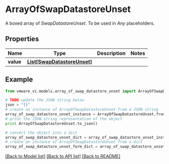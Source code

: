 # ArrayOfSwapDatastoreUnset

A boxed array of *SwapDatastoreUnset*. To be used in *Any* placeholders. 

## Properties
Name | Type | Description | Notes
------------ | ------------- | ------------- | -------------
**value** | [**List[SwapDatastoreUnset]**](SwapDatastoreUnset.md) |  | 

## Example

```python
from vmware_vi.models.array_of_swap_datastore_unset import ArrayOfSwapDatastoreUnset

# TODO update the JSON string below
json = "{}"
# create an instance of ArrayOfSwapDatastoreUnset from a JSON string
array_of_swap_datastore_unset_instance = ArrayOfSwapDatastoreUnset.from_json(json)
# print the JSON string representation of the object
print ArrayOfSwapDatastoreUnset.to_json()

# convert the object into a dict
array_of_swap_datastore_unset_dict = array_of_swap_datastore_unset_instance.to_dict()
# create an instance of ArrayOfSwapDatastoreUnset from a dict
array_of_swap_datastore_unset_form_dict = array_of_swap_datastore_unset.from_dict(array_of_swap_datastore_unset_dict)
```
[[Back to Model list]](../README.md#documentation-for-models) [[Back to API list]](../README.md#documentation-for-api-endpoints) [[Back to README]](../README.md)


